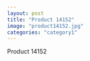 ```yaml
---
layout: post
title: "Product 14152"
image: "product14152.jpg"
categories: "category1"
---
```

Product 14152

